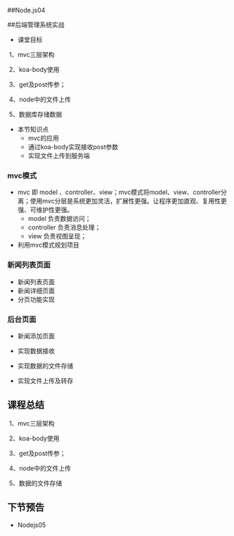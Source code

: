 ##Node.js04

##后端管理系统实战

- 课堂目标

​	1、mvc三层架构

​	2、koa-body使用

​	3、get及post传参；

​	4、node中的文件上传

​	5、数据库存储数据

- 本节知识点
  - mvc的应用
  - 通过koa-body实现接收post参数
  - 实现文件上传到服务端
  

### mvc模式

- mvc 即  model 、controller、view；mvc模式将model、view、controller分离；使用mvc分层是系统更加灵活，扩展性更强。让程序更加直观、复用性更强、可维护性更强。
  - model 负责数据访问；
  - controller 负责消息处理；
  - view 负责视图呈现；
- 利用mvc模式规划项目

### 新闻列表页面

- 新闻列表页面
- 新闻详细页面
- 分页功能实现

### 后台页面

- 新闻添加页面

- 实现数据接收
- 实现数据的文件存储
- 实现文件上传及转存

## 课程总结

​	1、mvc三层架构

​	2、koa-body使用

​	3、get及post传参；

​	4、node中的文件上传

​	5、数据的文件存储



## 下节预告

- Nodejs05

  

